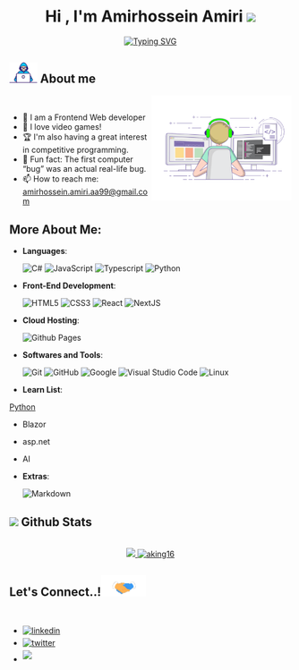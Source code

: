 
<h1 align="center"><b>Hi , I'm Amirhossein Amiri </b><img src="https://media.giphy.com/media/hvRJCLFzcasrR4ia7z/giphy.gif" width="35"></h1>
<!--  -->
<p align="center">
  <a href="https://git.io/typing-svg"><img src="https://readme-typing-svg.demolab.com?font=Fira+Code&pause=1000&color=FFBF07&center=true&vCenter=true&multiline=true&random=false&width=450&height=160&lines=Hello+World!+I+am+Amirhossein+Amiri.;Front-End+Developer%2C;React+Developer%2C;Software+Engineering+Student%2C;Always+learning+new+things+in+life..." alt="Typing SVG" /></a>
</p>


	
## <picture><img src = "https://github.com/Aking16/aking16/blob/main/developer.gif" width = 50px></picture> **About me**

<picture> <img align="right" src ="https://github.com/Aking16/aking16/blob/main/right_side.gif" width = 250px></picture>

<br>

- 🌱 I am a Frontend Web developer
- 🥅 I love video games!
- 🏆 I'm also having a great interest in competitive programming.
- 🏸 Fun fact: The first computer “bug” was an actual real-life bug.
- 📫 How to reach me: amirhossein.amiri.aa99@gmail.com



<p align="center">

## **More About Me**:

- **Languages**:
    
    ![C#](https://img.shields.io/badge/Csharp%20-%232370ED.svg?style=for-the-badge&logo=csharp&logoColor=white)
    ![JavaScript](https://img.shields.io/badge/JavaScript%20-%23F7DF1E.svg?style=for-the-badge&logo=react&logoColor=black)
    ![Typescript](https://img.shields.io/badge/TypeScript%20-%23F7DF1E.svg?style=for-the-badge&logo=typescript&logoColor=black)
    ![Python](https://img.shields.io/badge/Python%20-%2314354C.svg?style=for-the-badge&logo=python&logoColor=white)

   

- **Front-End Development**:

   ![HTML5](https://img.shields.io/badge/HTML5%20-%23E34F26.svg?style=for-the-badge&logo=html5&logoColor=white)
   ![CSS3](https://img.shields.io/badge/CSS%20-%231572B6.svg?style=for-the-badge&logo=css3&logoColor=white)
   ![React](https://img.shields.io/badge/React%20-%23F7DF1E.svg?style=for-the-badge&logo=react&logoColor=black)
   ![NextJS](https://img.shields.io/badge/NextJS%20-%23F7DF1E.svg?style=for-the-badge&logo=nextjs&logoColor=black)



- **Cloud Hosting**:

    ![Github Pages](https://img.shields.io/badge/GitHub%20Pages-%23327FC7.svg?style=for-the-badge&logo=github&logoColor=white)
    


- **Softwares and Tools**:

    ![Git](https://img.shields.io/badge/git-%23F05033.svg?style=for-the-badge&logo=git&logoColor=white)
    ![GitHub](https://img.shields.io/badge/github-%23121011.svg?style=for-the-badge&logo=github&logoColor=white)
    ![Google](https://img.shields.io/badge/google-%234285F4.svg?style=for-the-badge&logo=google&logoColor=white)
    ![Visual Studio Code](https://img.shields.io/badge/Visual%20Studio%20Code-0078d7.svg?style=for-the-badge&logo=visual-studio-code&logoColor=white)
    ![Linux](https://img.shields.io/badge/Linux-FCC624?style=for-the-badge&logo=linux&logoColor=black) 



- **Learn List**:

[Python](https://img.shields.io/badge/Python%20-%2314354C.svg?style=for-the-badge&logo=python&logoColor=white)

- Blazor

- asp.net

- AI
    


- **Extras**:

    ![Markdown](https://img.shields.io/badge/markdown-%23000000.svg?style=for-the-badge&logo=markdown&logoColor=white)   


</p>



## <img src="https://media.giphy.com/media/iY8CRBdQXODJSCERIr/giphy.gif" width="35"><b> Github Stats </b>
<br>

<div align="center">

<a href="https://github.com/0xabdulkhalid/">
  <img src="https://github-readme-stats.vercel.app/api?username=aking16&include_all_commits=true&count_private=true&show_icons=true&line_height=20&title_color=7A7ADB&icon_color=2234AE&text_color=D3D3D3&bg_color=0,000000,130F40" width="450"/>
  <img src="https://github-readme-stats.vercel.app/api/top-langs?username=aking16&show_icons=true&locale=en&layout=compact&line_height=20&title_color=7A7ADB&icon_color=2234AE&text_color=D3D3D3&bg_color=0,000000,130F40" width="375"  alt="aking16"/>

</a>
</div>

## <b> Let's Connect..!</b><img src="https://github.com/0xAbdulKhalid/0xAbdulKhalid/raw/main/assets/mdImages/handshake.gif" width ="80">
<br>
<div align='left'>

<ul>

<li>
<a href="https://linkedin.com/in/0xabdulkhalid" target="_blank">
<img src="https://img.shields.io/badge/linkedin:  0xabdulkhalid-%2300acee.svg?color=405DE6&style=for-the-badge&logo=linkedin&logoColor=white" alt=linkedin style="margin-bottom: 5px;"/>
</a>
</li>



<li>
<a href="https://twitter.com/0xabdulkhalid" target="_blank">
<img src="https://img.shields.io/badge/twitter:  0xabdulkhalid-%2300acee.svg?color=1DA1F2&style=for-the-badge&logo=twitter&logoColor=white" alt=twitter style="margin-bottom: 5px;"/>
</a>
</li>



<li>
<a href="mailto:0xabdulkhalid@gmail.com" target="_blank">
<img src="https://img.shields.io/badge/gmail:  0xabdulkhalid-%23EA4335.svg?style=for-the-badge&logo=gmail&logoColor=white" t=mail style="margin-bottom: 5px;" />
</a>
</li>
	
</ul>
</div>
